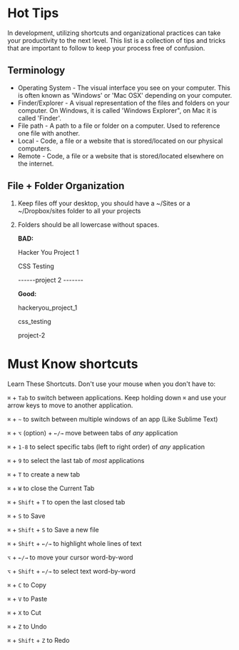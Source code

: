 # Hot Tips

In development, utilizing shortcuts and organizational practices can take your productivity to the next level. This list is a collection of tips and tricks that are important to follow to keep your process free of confusion.

## Terminology

- Operating System - The visual interface you see on your computer. This is often known as 'Windows' or 'Mac OSX' depending on your computer.
- Finder/Explorer - A visual representation of the files and folders on your computer. On Windows, it is called 'Windows Explorer", on Mac it is called 'Finder'.
- File path - A path to a file or folder on a computer. Used to reference one file with another.
- Local - Code, a file or a website that is stored/located on our physical computers.
- Remote - Code, a file or a website that is stored/located elsewhere on the internet.

## File + Folder Organization

1. Keep files off your desktop, you should have a ~/Sites or a ~/Dropbox/sites folder to all your projects

1. Folders should be all lowercase without spaces. 
  
	  **BAD:**
	  
	  Hacker You Project 1

	  CSS Testing
	  
	  ------project 2 -------

	  **Good:**
	  
	  hackeryou_project_1
	  
	  css_testing
	  
	  project-2


# Must Know shortcuts

Learn These Shortcuts. Don't use your mouse when you don't have to:

`⌘` + `Tab` to switch between applications. Keep holding down `⌘` and use your arrow keys to move to another application.

`⌘` + `~` to switch between multiple windows of an app (Like Sublime Text)

`⌘` + `⌥` (option) + `←/→` move between tabs of _any_ application

`⌘` + `1-8` to select specific tabs (left to right order) of _any_ application

`⌘` + `9` to select the last tab of _most_ applications

`⌘` + `T` to create a new tab

`⌘` + `W` to close the Current Tab

`⌘` + `Shift` + `T` to open the last closed tab

`⌘` + `S` to Save

`⌘` + `Shift` + `S` to Save a new file

`⌘` + `Shift` + `←/→` to highlight whole lines of text

`⌥` + `←/→` to move your cursor word-by-word

`⌥` + `Shift` + `←/→` to select text word-by-word 

`⌘` + `C` to Copy

`⌘` + `V` to Paste

`⌘` + `X` to Cut

`⌘` + `Z` to Undo

`⌘` + `Shift` + `Z` to Redo
